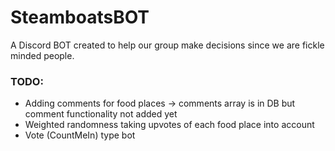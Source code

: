 # SteamboatsBOT
A Discord BOT created to help our group make decisions since we are fickle minded people.

### TODO:

- Adding comments for food places -> comments array is in DB but comment functionality not added yet
- Weighted randomness taking upvotes of each food place into account
- Vote (CountMeIn) type bot
